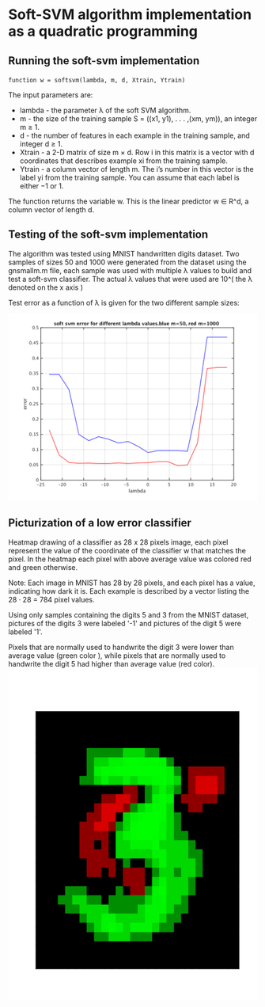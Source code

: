 
# Soft-SVM algorithm implementation as a quadratic programming

## Running the soft-svm implementation

`function w = softsvm(lambda, m, d, Xtrain, Ytrain)`

The input parameters are:

* lambda - the parameter λ of the soft SVM algorithm.
* m - the size of the training sample S = ((x1, y1), . . . ,(xm, ym)), an integer m ≥ 1.
* d - the number of features in each example in the training sample, and integer d ≥ 1.
* Xtrain - a 2-D matrix of size m × d. Row i in this matrix is a vector with d coordinates that describes example xi from the training sample.
* Ytrain - a column vector of length m. The i’s number in this
vector is the label yi from the training sample. You can assume that each label is either −1 or 1.

The function returns the variable w. This is the linear predictor w ∈ R^d, a column vector of length d.

## Testing of the soft-svm implementation

The algorithm was tested using MNIST handwritten digits dataset.
Two samples of sizes 50 and 1000 were generated from the dataset using the gnsmallm.m file, each sample was used with multiple λ values to build and test a soft-svm classifier.
The actual λ values that were used are 10^( the λ denoted on the x axis )

Test error as a function of λ is given for the two different sample sizes:

![soft-svm error for different λ values and sample sizes](/images/soft_svm_error_both.png)

## Picturization of a low error classifier

Heatmap drawing of a classifier as 28 x 28 pixels image, each pixel represent the value of the coordinate of the classifier w that matches the pixel.
In the heatmap each pixel with above average value was colored red and green otherwise.

Note:
    Each image in MNIST has 28 by 28 pixels, and each pixel has a value, indicating how dark it is. Each example is described by a vector listing the 28 · 28 = 784 pixel values.

Using only samples containing the digits 5 and 3 from the MNIST dataset, pictures of the digits 3 were labeled '-1' and pictures of the digit 5 were labeled '1'.

Pixels that are normally used to handwrite the digit 3 were lower than average value (green color ), while pixels that are normally used to handwrite the digit 5 had higher than average value (red color).
![soft-svm error for different λ values and sample sizes](/images/classifier.png)